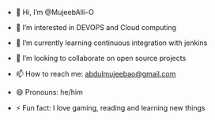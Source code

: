 - 👋 Hi, I’m @MujeebAlli-O
  
  
- 👀 I’m interested in DEVOPS and Cloud computing
- 🌱 I’m currently learning continuous integration with jenkins
- 💞️ I’m looking to collaborate on open source projects
- 📫 How to reach me: abdulmujeebao@gmail.com
- 😄 Pronouns: he/him
- ⚡ Fun fact: I love gaming, reading and learning new things

<!---
MujeebAlli-O/MujeebAlli-O is a ✨ special ✨ repository because its `README.md` (this file) appears on your GitHub profile.
You can click the Preview link to take a look at your changes.
--->
